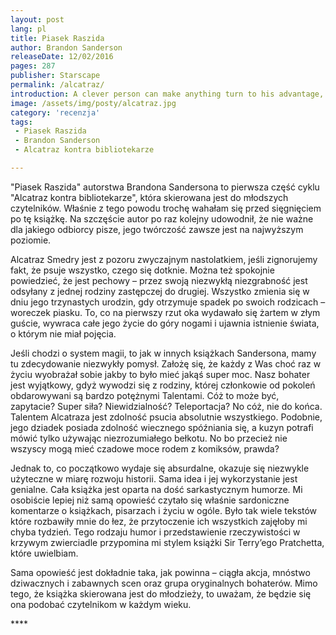 ```yaml
---
layout: post
lang: pl
title: Piasek Raszida
author: Brandon Sanderson
releaseDate: 12/02/2016
pages: 287
publisher: Starscape
permalink: /alcatraz/
introduction: A clever person can make anything turn to his advantage, no matter how much a disadvantage it may seem at first.
image: /assets/img/posty/alcatraz.jpg
category: 'recenzja'
tags:
 - Piasek Raszida
 - Brandon Sanderson
 - Alcatraz kontra bibliotekarze

---
```

  "Piasek Raszida" autorstwa Brandona Sandersona to pierwsza część cyklu "Alcatraz kontra bibliotekarze", która skierowana jest do młodszych czytelników. Właśnie z tego powodu trochę wahałam się przed sięgnięciem po tę książkę. Na szczęście autor po raz kolejny udowodnił, że nie ważne dla jakiego odbiorcy pisze, jego twórczość zawsze jest na najwyższym poziomie.

  Alcatraz Smedry jest z pozoru zwyczajnym nastolatkiem, jeśli zignorujemy fakt, że psuje wszystko, czego się dotknie. Można też spokojnie powiedzieć, że jest pechowy – przez swoją niezwykłą niezgrabność jest odsyłany z jednej rodziny zastępczej do drugiej. Wszystko zmienia się w dniu jego trzynastych urodzin, gdy otrzymuje spadek po swoich rodzicach – woreczek piasku. To, co na pierwszy rzut oka wydawało się żartem w złym guście, wywraca całe jego życie do góry nogami i ujawnia istnienie świata, o którym nie miał pojęcia.

  Jeśli chodzi o system magii, to jak w innych książkach Sandersona, mamy tu zdecydowanie niezwykły pomysł. Założę się, że każdy z Was choć raz w życiu wyobrażał sobie jakby to było mieć jakąś super moc. Nasz bohater jest wyjątkowy, gdyż wywodzi się z rodziny, której członkowie od pokoleń obdarowywani są bardzo potężnymi Talentami. Cóż to może być, zapytacie? Super siła? Niewidzialność? Teleportacja? No cóż, nie do końca. Talentem Alcatraza jest zdolność psucia absolutnie wszystkiego. Podobnie, jego dziadek posiada zdolność wiecznego spóźniania się, a kuzyn potrafi mówić tylko używając niezrozumiałego bełkotu. No bo przecież nie wszyscy mogą mieć czadowe moce rodem z komiksów, prawda?

  Jednak to, co początkowo wydaje się absurdalne, okazuje się niezwykle użyteczne w miarę rozwoju historii. Sama idea i jej wykorzystanie jest genialne. Cała książka jest oparta na dość sarkastycznym humorze. Mi osobiście lepiej niż samą opowieść czytało się właśnie sardoniczne komentarze o książkach, pisarzach i życiu w ogóle. Było tak wiele tekstów które rozbawiły mnie do łez, że przytoczenie ich wszystkich zajęłoby mi chyba tydzień. Tego rodzaju humor i przedstawienie rzeczywistości w krzywym zwierciadle przypomina mi stylem książki Sir Terry’ego Pratchetta, które uwielbiam.

  Sama opowieść jest dokładnie taka, jak powinna – ciągła akcja, mnóstwo dziwacznych i zabawnych scen oraz grupa oryginalnych bohaterów. Mimo tego, że książka skierowana jest do młodzieży, to uważam, że będzie się ona podobać czytelnikom w każdym wieku.


  \*\*\*\*
